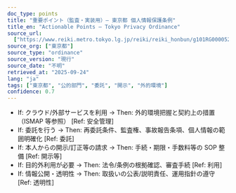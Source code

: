 ```yaml
---
doc_type: points
title: "重要ポイント（監査・実装用）— 東京都 個人情報保護条例"
title_en: "Actionable Points — Tokyo Privacy Ordinance"
source_url:
  ["https://www.reiki.metro.tokyo.lg.jp/reiki/reiki_honbun/g101RG00005236.html"]
source_org: ["東京都"]
source_type: "ordinance"
source_version: "現行"
source_date: "不明"
retrieved_at: "2025-09-24"
lang: "ja"
tags: ["東京都", "公的部門", "委託", "開示", "外的環境"]
confidence: 0.7
---
```


- If: クラウド/外部サービスを利用 → Then: 外的環境把握と契約上の措置（ISMAP 等参照） [Ref: 安全管理]
- If: 委託を行う → Then: 再委託条件、監査権、事故報告条項、個人情報の範囲明確化 [Ref: 委託]
- If: 本人からの開示/訂正等の請求 → Then: 手続・期限・手数料等の SOP 整備 [Ref: 開示等]
- If: 目的外利用が必要 → Then: 法令/条例の根拠確認、審査手続 [Ref: 利用]
- If: 情報公開・透明性 → Then: 取扱いの公表/説明責任、運用指針の遵守 [Ref: 透明性]
